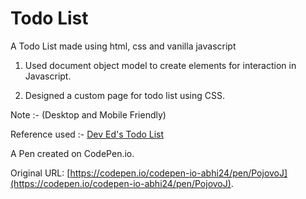 # Todo List

A Todo List made using html, css and vanilla javascript 

1) Used document object model to create elements for interaction in Javascript.

2) Designed a custom page for todo list using CSS.

Note :- (Desktop and Mobile Friendly)

Reference used :- <a href="https://www.youtube.com/watch?v=Ttf3CEsEwMQ&t=3883s">Dev Ed's Todo List</a>

A Pen created on CodePen.io. 

Original URL: [https://codepen.io/codepen-io-abhi24/pen/PojovoJ](https://codepen.io/codepen-io-abhi24/pen/PojovoJ).


